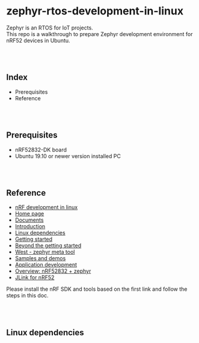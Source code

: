 # zephyr-rtos-development-in-linux

Zephyr is an RTOS for IoT projects.  
This repo is a walkthrough to prepare Zephyr development environment for nRF52 devices in Ubuntu.

<br/><br/>

## Index

- Prerequisites
- Reference

<br/><br/>

## Prerequisites

- nRF52832-DK board
- Ubuntu 19.10 or newer version installed PC

<br/><br/>

## Reference

- [nRF development in linux](https://github.com/bus710/nrf-development-in-linux)
- [Home page](https://zephyrproject.org)
- [Documents](https://docs.zephyrproject.org/latest/)
- [Introduction](https://docs.zephyrproject.org/latest/introduction/index.html#project-resources)
- [Linux dependencies](https://docs.zephyrproject.org/latest/getting_started/installation_linux.html#installation-linux)
- [Getting started](https://docs.zephyrproject.org/latest/getting_started/index.html)
- [Beyond the getting started](https://docs.zephyrproject.org/latest/guides/beyond-GSG.html#beyond-gsg)
- [West - zephyr meta tool](https://docs.zephyrproject.org/latest/guides/west/index.html#west)
- [Samples and demos](https://docs.zephyrproject.org/latest/samples/index.html#samples-and-demos)
- [Application development](https://docs.zephyrproject.org/latest/application/index.html#application)
- [Overview: nRF52832 + zephyr](https://docs.zephyrproject.org/latest/boards/arm/nrf52_pca10040/doc/index.html)
- [JLink for nRF52](https://docs.zephyrproject.org/latest/guides/tools/nordic_segger.html#nordic-segger-flashing)

Please install the nRF SDK and tools based on the first link and follow the steps in this doc.

<br/><br/>

## Linux dependencies

